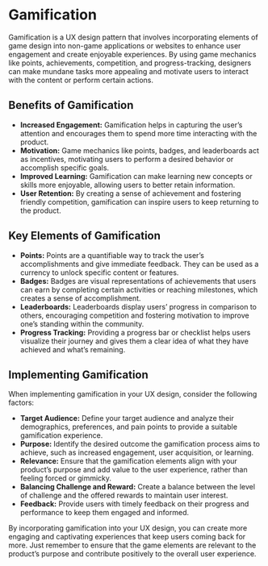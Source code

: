 # Gamification

Gamification is a UX design pattern that involves incorporating elements of game design into non-game applications or websites to enhance user engagement and create enjoyable experiences. By using game mechanics like points, achievements, competition, and progress-tracking, designers can make mundane tasks more appealing and motivate users to interact with the content or perform certain actions.

## Benefits of Gamification

- **Increased Engagement:** Gamification helps in capturing the user’s attention and encourages them to spend more time interacting with the product.
- **Motivation:** Game mechanics like points, badges, and leaderboards act as incentives, motivating users to perform a desired behavior or accomplish specific goals.
- **Improved Learning:** Gamification can make learning new concepts or skills more enjoyable, allowing users to better retain information.
- **User Retention:** By creating a sense of achievement and fostering friendly competition, gamification can inspire users to keep returning to the product.

## Key Elements of Gamification

- **Points:** Points are a quantifiable way to track the user’s accomplishments and give immediate feedback. They can be used as a currency to unlock specific content or features.
- **Badges:** Badges are visual representations of achievements that users can earn by completing certain activities or reaching milestones, which creates a sense of accomplishment.
- **Leaderboards:** Leaderboards display users’ progress in comparison to others, encouraging competition and fostering motivation to improve one’s standing within the community.
- **Progress Tracking:** Providing a progress bar or checklist helps users visualize their journey and gives them a clear idea of what they have achieved and what’s remaining.

## Implementing Gamification

When implementing gamification in your UX design, consider the following factors:

- **Target Audience:** Define your target audience and analyze their demographics, preferences, and pain points to provide a suitable gamification experience.
- **Purpose:** Identify the desired outcome the gamification process aims to achieve, such as increased engagement, user acquisition, or learning.
- **Relevance:** Ensure that the gamification elements align with your product’s purpose and add value to the user experience, rather than feeling forced or gimmicky.
- **Balancing Challenge and Reward:** Create a balance between the level of challenge and the offered rewards to maintain user interest.
- **Feedback:** Provide users with timely feedback on their progress and performance to keep them engaged and informed.

By incorporating gamification into your UX design, you can create more engaging and captivating experiences that keep users coming back for more. Just remember to ensure that the game elements are relevant to the product’s purpose and contribute positively to the overall user experience.
